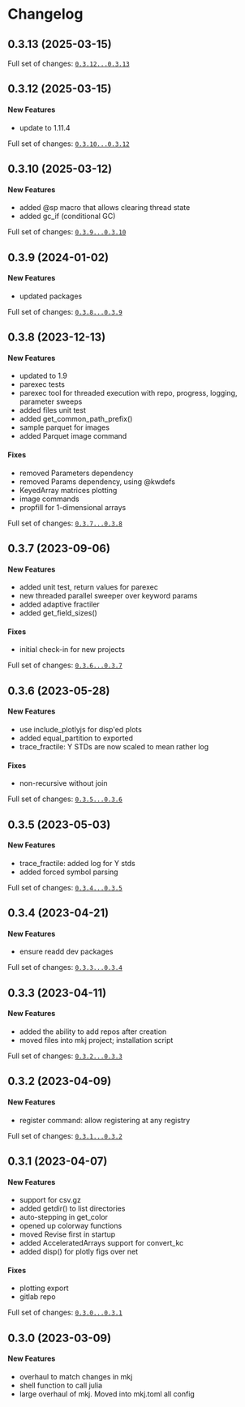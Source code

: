 # Changelog

## 0.3.13 (2025-03-15)


Full set of changes: [`0.3.12...0.3.13`](https://github.com/takbal/Jtb/compare/0.3.12...0.3.13)

## 0.3.12 (2025-03-15)

#### New Features

* update to 1.11.4

Full set of changes: [`0.3.10...0.3.12`](https://github.com/takbal/Jtb/compare/0.3.10...0.3.12)

## 0.3.10 (2025-03-12)

#### New Features

* added @sp macro that allows clearing thread state
* added gc_if (conditional GC)

Full set of changes: [`0.3.9...0.3.10`](https://github.com/takbal/Jtb/compare/0.3.9...0.3.10)

## 0.3.9 (2024-01-02)

#### New Features

* updated packages

Full set of changes: [`0.3.8...0.3.9`](https://github.com/takbal/Jtb/compare/0.3.8...0.3.9)

## 0.3.8 (2023-12-13)

#### New Features

* updated to 1.9
* parexec tests
* parexec tool for threaded execution with repo, progress, logging, parameter sweeps
* added files unit test
* added get_common_path_prefix()
* sample parquet for images
* added Parquet image command
#### Fixes

* removed Parameters dependency
* removed Params dependency, using @kwdefs
* KeyedArray matrices plotting
* image commands
* propfill for 1-dimensional arrays

Full set of changes: [`0.3.7...0.3.8`](https://github.com/takbal/Jtb/compare/0.3.7...0.3.8)

## 0.3.7 (2023-09-06)

#### New Features

* added unit test, return values for parexec
* new threaded parallel sweeper over keyword params
* added adaptive fractiler
* added get_field_sizes()
#### Fixes

* initial check-in for new projects

Full set of changes: [`0.3.6...0.3.7`](https://github.com/takbal/Jtb/compare/0.3.6...0.3.7)

## 0.3.6 (2023-05-28)

#### New Features

* use include_plotlyjs for disp'ed plots
* added equal_partition to exported
* trace_fractile: Y STDs are now scaled to mean rather log
#### Fixes

* non-recursive without join

Full set of changes: [`0.3.5...0.3.6`](https://github.com/takbal/Jtb/compare/0.3.5...0.3.6)

## 0.3.5 (2023-05-03)

#### New Features

* trace_fractile: added log for Y stds
* added forced symbol parsing

Full set of changes: [`0.3.4...0.3.5`](https://github.com/takbal/Jtb/compare/0.3.4...0.3.5)

## 0.3.4 (2023-04-21)

#### New Features

* ensure readd dev packages

Full set of changes: [`0.3.3...0.3.4`](https://github.com/takbal/Jtb/compare/0.3.3...0.3.4)

## 0.3.3 (2023-04-11)

#### New Features

* added the ability to add repos after creation
* moved files into mkj project; installation script

Full set of changes: [`0.3.2...0.3.3`](https://github.com/takbal/Jtb/compare/0.3.2...0.3.3)

## 0.3.2 (2023-04-09)

#### New Features

* register command: allow registering at any registry

Full set of changes: [`0.3.1...0.3.2`](https://github.com/takbal/Jtb/compare/0.3.1...0.3.2)

## 0.3.1 (2023-04-07)

#### New Features

* support for csv.gz
* added getdir() to list directories
* auto-stepping in get_color
* opened up colorway functions
* moved Revise first in startup
* added AcceleratedArrays support for convert_kc
* added disp() for plotly figs over net
#### Fixes

* plotting export
* gitlab repo

Full set of changes: [`0.3.0...0.3.1`](https://github.com/takbal/Jtb/compare/0.3.0...0.3.1)

## 0.3.0 (2023-03-09)

#### New Features

* overhaul to match changes in mkj
* shell function to call julia
* large overhaul of mkj. Moved into mkj.toml all config
